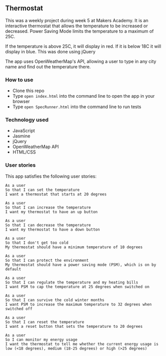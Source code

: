 ## Thermostat

This was a weekly project during week 5 at Makers Academy. It is an interactive thermostat that allows the temperature to be increased or decreased. Power Saving Mode limits the temperature to a maximum of 25C. 

If the temperature is above 25C, it will display in red. If it is below 18C it will display in blue. This was done using jQuery

The app uses OpenWeatherMap's API, allowing a user to type in any city name and find out the temperature there.

### How to use
- Clone this repo
- Type `open index.html` into the command line to open the app in your browser
- Type `open SpecRunner.html` into the command line to run tests


### Technology used
- JavaScript
- Jasmine
- jQuery
- OpenWeatherMap API
- HTML/CSS

### User stories
This app satisfies the following user stories:

```
As a user
So that I can set the temperature
I want a thermostat that starts at 20 degrees
```
```
As a user
So that I can increase the temperature
I want my thermostat to have an up button
```
```
As a user
So that I can decrease the temperature
I want my thermostat to have a down button
```
```
As a user
So that I don't get too cold
My thermostat should have a minimum temperature of 10 degrees
```
```
As a user
So that I can protect the environment
My thermostat should have a power saving mode (PSM), which is on by default
```
```
As a user
So that I can regulate the temperature and my heating bills
I want PSM to cap the temperature at 25 degrees when switched on
```
```
As a user
So that I can survive the cold winter months
I want PSM to increase the maximum temperature to 32 degrees when switched off
```
```
As a user
So that I can reset the temperature
I want a reset button that sets the temperature to 20 degrees
```
```
As a user
So I can monitor my energy usage
I want the thermostat to tell me whether the current energy usage is low (<18 degrees), medium (18-25 degrees) or high (>25 degrees)
```
